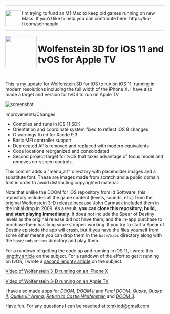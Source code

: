 <hr>
<img align="left" width="50" height="50" src="https://schnapple.com/wp-content/uploads/2021/05/m1_small.jpg">
I'm trying to fund an M1 Mac to keep old games running on new Macs. If you'd like to help you can contribute here: https://ko-fi.com/schnapple
<hr>
<img align="left" width="100" height="100" src="https://raw.githubusercontent.com/tomkidd/Wolf3D-iOS/master/icon_wolf3d.png">  

#  Wolfenstein 3D for iOS 11 and tvOS for Apple TV

&nbsp;

This is my update for Wolfenstein 3D for iOS to run on iOS 11, running in modern resolutions including the full width of the iPhone X. I have also made a target and version for tvOS to run on Apple TV

![screenshot](https://raw.githubusercontent.com/tomkidd/Wolf3d-iOS/master/ss_wolf3d.png)

Improvements/Changes

- Compiles and runs in iOS 11 SDK
- Orientation and coordinate system fixed to reflect iOS 8 changes
- C warnings fixed for Xcode 9.3
- Basic MFi controller support
- Deprecated APIs removed and replaced with modern equivalents
- Code locations reorganized and consolodated
- Second project target for tvOS that takes advantage of focus model and removes on-screen controls.

This commit adds a "menu_art" directory with placeholder images and a substitute font. These are images made from scratch and a public domain font in order to avoid distributing copyrighted material. 

Note that unlike the DOOM for iOS repository from id Software, this repository includes all the game content (levels, sounds, etc.) from the original Wolfenstein 3-D release because John Carmack included them in the initial drop in 2009. As a result, **you can clone this repository, build, and start playing immediately**. It does not include the Spear of Destiny levels as the original release did not have them, and the in-app purchase to purchase them has long since stopped working. If you try to start a Spear of Destiny episiode the app will crash, but if you have the files yourself from some other means you can drop them in the `base/maps` directory along with the `base/sodsprites` directory and play them. 

For a rundown of getting the code up and running in iOS 11, I wrote this [lengthy article](http://schnapple.com/wolfenstein-3d-and-doom-on-ios-11/) on the subject. For a rundown of the effort to get it running on tvOS, I wrote a [second lenghty article](http://schnapple.com/wolfenstein-3d-and-doom-on-tvos-for-apple-tv/) on the subject. 

[Video of Wolfenstein 3-D running on an iPhone X](https://www.youtube.com/watch?v=O_tC5krFVZ8)

[Video of Wolfenstein 3-D running on an Apple TV](https://www.youtube.com/watch?v=ghkjUi_1Bos)

I have also made apps for [*DOOM*, *DOOM II* and *Final DOOM*](https://github.com/tomkidd/DOOM-iOS), [*Quake*](https://github.com/tomkidd/Quake-iOS), [*Quake II*](https://github.com/tomkidd/Quake2-iOS), [*Quake III: Arena*](https://github.com/tomkidd/Quake3-iOS), [*Return to Castle Wolfenstein*](https://github.com/tomkidd/RTCW-iOS) and [*DOOM 3*](https://github.com/tomkidd/DOOM3-iOS).

Have fun. For any questions I can be reached at tomkidd@gmail.com
